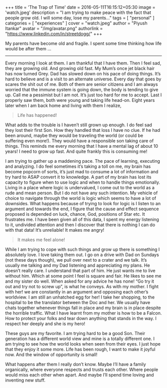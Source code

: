 +++
title = 'The Trap of Time'
date = 2016-05-11T16:15:12+05:30
image = 'watch.jpeg'
description = "I am trying to make peace with the fact that people grow old. I will some day, lose my parents..."
tags = [
    "personal"
]
categories = [
    "experiences"
]
cover = "watch.jpeg"
author = "Piyush Itankar"
avatar = "/img/avatar.png"
authorlink =  "https://www.linkedin.com/in/streetdogg/"
+++

My parents have become old and fragile. I spent some time thinking how life would be after them ...

<!--more-->
---

Every morning I look at them. I am thankful that I have them. Then I feel sad, they are growing old. And growing old fast. My Mum’s once jet black hair has now turned Grey. Dad has slowed down on his pace of doing things. It’s hard to believe and is a visit to an alternate universe.
Every day that goes by scares the shit out of me. Both of them are senior citizens and I am always worried that the immune system is going down, the body is tending to give up. Call me a pessimist but I am not. It’s just too hard for me to accept. Last I properly saw them, both were young and taking life head-on. Eight years later when I am back home and living with them I realize,

> Life has happened!

What adds to the trouble is I haven’t still grown up enough. I do feel sad they lost their first Son. How they handled that loss I have no clue. If he had been around, maybe they would be traveling the world (or could be suffering even more!). They would have a responsible son taking care of things. This reminds me every morning that I have a mental lag of about 10 years! I need to grow up fast. And quite frankly this is consuming me!

I am trying to gather up a maddening pace. The pace of learning, executing and analyzing. I do feel sometimes it’s taking a toll on me, my brain has become popcorn of sorts, it’s just mad to consume a lot of information and try hard to ASAP convert it to knowledge. A part of my brain has lost its capacity to figure when to use logic and when to handle things emotionally. Living in a place where logic is undervalued, I come out to the world as a rude and mean person. But I do not have any such intention. My vehicle of choice to navigate through the world is logic which seems to have a lot of downsides. What happens because of trying to look for logic is I listen to an argument and towards the end, I figure that the cause and effect sequence proposed is depended on luck, chance, God, positions of Star etc. It frustrates me. I have been given all of this data, I spent my energy listening to it, undivided attention and then I discover that there is nothing I can do with that data! It’s unreliable! It makes me angry!

> It makes me feel alone!

While I am trying to cope with such things and grow up there is something I absolutely love. I love taking them out. I go on a drive with Dad on Sundays (not these days though), we pull over next to a crater and we talk. It’s usually me talking and my Dad listening and appreciating my plans. He doesn’t really care. I understand that part of him. He just wants me to live without him. Which at some point I feel is square and fair. He likes to see me and my sister do well. When asked for any advice he has none! “Go try it out and try not to screw up”, is what he conveys.
As with my mother. I fight with her! we are constantly in an argument and opposing each other’s worldview. I am still an unhatched egg for her! I take her shopping, to the hospital to be the translator between the Doc and her. We usually have chats together whenever things fall in place and my brain is in place despite the horrible traffic. What I have learnt from my mother is how to be a Falcon. How to protect your folks and tear down anything that stands in the way. I respect her deeply and she is my hero!

These guys are my favorite. I am trying hard to be a good Son. Their generation has a different world view and mine is a totally different one. I am trying to see how the world looks when seen from their eyes. I just hope that they enjoy it some more. Life has been rough, I want to make it joyful now. And the window of opportunity is small!

What happens after them I really don’t know. Maybe I’ll have a family organically, where everyone respects and trusts each other. Where people would miss each other when apart. And maybe I’ll spend time loving and inventing new stuff.

